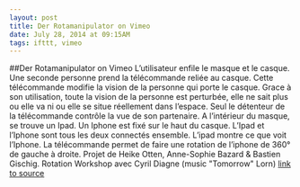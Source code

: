 ```yaml
---
layout: post
title: Der Rotamanipulator on Vimeo
date: July 28, 2014 at 09:15AM
tags: ifttt, vimeo
---
```

##Der Rotamanipulator on Vimeo
L’utilisateur enfile le masque et le casque. Une seconde personne prend la télécommande reliée au casque. Cette télécommande modifie la vision de la personne qui porte le casque. Grace à son utilisation, toute la vision de la personne est perturbée, elle ne sait plus ou elle va ni ou elle se situe réellement dans l’espace. Seul le détenteur de la télécommande contrôle la vue de son partenaire. A l’intérieur du masque, se trouve un Ipad. Un Iphone est fixé sur le haut du casque. L’Ipad et l’Iphone sont tous les deux connectés ensemble. L’ipad montre ce que voit l’Iphone. La télécommande permet de faire une rotation de l’iphone de 360° de gauche à droite. Projet de Heike Otten, Anne-Sophie Bazard &amp; Bastien Gischig. Rotation Workshop avec Cyril Diagne (music &quot;Tomorrow&quot; Lorn)
[link to source](http://ift.tt/1lJOvXZ) 
